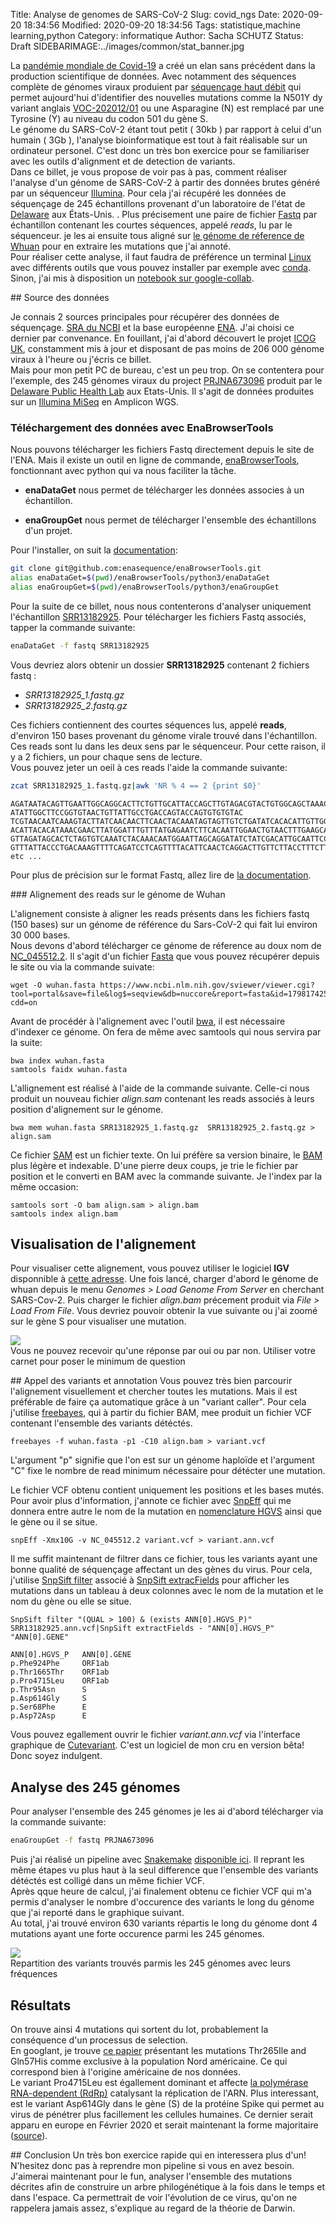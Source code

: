 Title: Analyse de genomes de SARS-CoV-2
Slug: covid_ngs
Date: 2020-09-20 18:34:56
Modified: 2020-09-20 18:34:56
Tags: statistique,machine learning,python
Category: informatique
Author: Sacha SCHUTZ
Status: Draft
SIDEBARIMAGE:../images/common/stat_banner.jpg


La [pandémie mondiale de Covid-19](https://fr.wikipedia.org/wiki/Pand%C3%A9mie_de_Covid-19) a créé un elan sans précédent dans la production scientifique de données. Avec notamment des séquences complète de génomes viraux produient par [séquençage haut débit](https://fr.wikipedia.org/wiki/S%C3%A9quen%C3%A7age_de_l%27ADN#S%C3%A9quen%C3%A7age_haut_d%C3%A9bit_(HTS)) qui permet aujourd'hui d'identifier des nouvelles mutations comme la N501Y dy variant anglais [VOC-202012/01](https://fr.wikipedia.org/wiki/VOC-202012/01) ou une Asparagine (N) est remplacé par une Tyrosine (Y) au niveau du codon 501 du gène S.     
Le génome du SARS-CoV-2 étant tout  petit ( 30kb ) par rapport à celui d'un humain ( 3Gb ), l'analyse bioinformatique est tout à fait réalisable sur un ordinateur personel. C'est donc un très bon exercice pour se familiariser avec les outils d'alignment et de detection de variants.  
Dans ce billet, je vous propose de voir pas à pas, comment réaliser l'analyse d'un génome de SARS-CoV-2 à partir des données brutes généré par un séquenceur [Illumina](https://fr.wikipedia.org/wiki/Illumina). Pour cela j'ai récupéré les données de séquençage de 245 échantillons provenant d'un laboratoire de l'état de [Delaware](https://fr.wikipedia.org/wiki/Delaware) aux États-Unis. . Plus précisement une paire de fichier [Fastq](https://fr.wikipedia.org/wiki/FASTQ) par échantillon contenant les courtes séquences, appelé *reads*, lu par le séquenceur. je les ai ensuite tous aligné sur [le génome de réference de Whuan](https://www.ncbi.nlm.nih.gov/nuccore/NC_045512) pour en extraire les mutations que j'ai annoté.      
Pour réaliser cette analyse, il faut faudra de préférence un terminal [Linux](https://fr.wikipedia.org/wiki/Linux) avec différents outils que vous pouvez installer par exemple avec [conda](https://docs.conda.io/en/latest/miniconda.html). Sinon, j'ai mis à disposition un [notebook sur google-collab](https://colab.research.google.com/drive/1V8EsdFyCmr7fmVkVf09JQhraatTWcd3f).

## Source des données 

Je connais 2 sources principales pour récupérer des données de séquençage. [SRA du NCBI](https://www.ncbi.nlm.nih.gov/sra) et la base européenne [ENA](https://www.ebi.ac.uk/ena/browser/home). J'ai choisi ce dernier par convenance.
En fouillant, j'ai d'abord découvert le projet [ICOG UK](https://www.cogconsortium.uk), constamment mis à jour et disposant de pas moins de 206 000 génome viraux à l'heure ou j'écris ce billet.   
Mais pour mon petit PC de bureau, c'est un peu trop. On se contentera pour l'exemple, des 245 génomes viraux du project [PRJNA673096](https://www.ebi.ac.uk/ena/browser/view/PRJNA673096) produit par le [Delaware Public Health Lab](https://www.dhss.delaware.gov/dhss/dph/lab/labs.html) aux Etats-Unis. Il s'agit de données produites sur un [Illumina MiSeq](https://emea.illumina.com/systems/sequencing-platforms/miseq.html) en Amplicon WGS.

### Téléchargement des données avec EnaBrowserTools

Nous pouvons télécharger les fichiers Fastq directement depuis le site de l'ENA. Mais il existe un outil en ligne de commande, [enaBrowserTools](https://github.com/enasequence/enaBrowserTools), fonctionnant avec python qui va nous faciliter la tâche.    

- **enaDataGet** nous permet de télécharger les données associes à un échantillon. 

- **enaGroupGet** nous permet de télécharger l'ensemble des échantillons d'un projet. 

Pour l'installer, on suit la [documentation](https://github.com/enasequence/enaBrowserTools/blob/master/README.md): 

```bash
git clone git@github.com:enasequence/enaBrowserTools.git
alias enaDataGet=$(pwd)/enaBrowserTools/python3/enaDataGet
alias enaGroupGet=$(pwd)/enaBrowserTools/python3/enaGroupGet
```

Pour la suite de ce billet, nous nous contenterons d'analyser uniquement l'échantillon [SRR13182925](https://www.ebi.ac.uk/ena/browser/view/SRR13182925). Pour télécharger les fichiers Fastq associés, tapper la commande suivante:

```bash
enaDataGet -f fastq SRR13182925    
```

Vous devriez alors obtenir un dossier **SRR13182925** contenant 2 fichiers fastq : 

- *SRR13182925_1.fastq.gz* 
- *SRR13182925_2.fastq.gz*

Ces fichiers contiennent des courtes séquences lus, appelé **reads**, d'environ 150 bases provenant du génome virale trouvé dans l'échantillon. Ces reads sont lu dans les deux sens par le séquenceur. Pour cette raison, il y a 2 fichiers, un pour chaque sens de lecture.    
Vous pouvez jeter un oeil à ces reads l'aide la commande suivante: 

```bash
zcat SRR13182925_1.fastq.gz|awk 'NR % 4 == 2 {print $0}'
```

```
AGATAATACAGTTGAATTGGCAGGCACTTCTGTTGCATTACCAGCTTGTAGACGTACTGTGGCAGCTAAACTACCAAGTAC
ATATTGGCTTCCGGTGTAACTGTTATTGCCTGACCAGTACCAGTGTGTGTAC
TCGTAACAATCAAAGTACTTATCAACAACTTCAACTACAAATAGTAGTTGTCTGATATCACACATTGTTGGTAGATTATAACGATAGTAGTCATAATCGCTGATAGCAGCATTACCATCCTGAGCAAAGAAGAAGTGTTTTAATTCAACAGAACTTCCTTCCTTAAAGAAACCCTTAGACACAGCAAAGTCATAGAAGTCTTTGTTAAAATTACCGGGTTTGACAGTTTGAAAAGCAACATTGTTAGTAAGTGCAGCTACTGAAAAGCACGTAGTGCGT
ACATTACACATAAACGAACTTATGGATTTGTTTATGAGAATCTTCACAATTGGAACTGTAACTTTGAAGCAAGGTGAAATCAAGGATGCTACTCCTTCAGATTTTGTTCGCGCTACTGCAACGATACCGATACAAGCC
GTTAGATAGCACTCTAGTGTCAAATCTACAAACAATGGAATTAGCAGGATATCTATCGACATTGCAATTCCAAAATAGGCATACACCATCTGTGAATTTGTCAGAATGTGTGGCATAAGAATAGAAT
GTTTATTACCCTGACAAAGTTTTCAGATCCTCAGTTTTACATTCAACTCAGGACTTGTTCTTACCTTTCTTTTCCAATGTTACTTGGTTCCATGCTATACATG
etc ...
```

Pour plus de précision sur le format Fastq, allez lire de [la documentation](https://fr.wikipedia.org/wiki/FASTQ).
    

### Alignement des reads sur le génome de Wuhan

L'alignement consiste à aligner les reads présents dans les fichiers fastq (150 bases) sur un génome de référence du Sars-CoV-2 qui fait lui environ 30 000 bases.   
Nous devons d'abord télécharger ce génome de réference au doux nom de [NC_045512.2](https://www.ncbi.nlm.nih.gov/nuccore/NC_045512). Il s'agit d'un fichier [Fasta](https://fr.wikipedia.org/wiki/FASTA_(format_de_fichier)) que vous pouvez récupérer depuis le site ou via la commande suivate:

    wget -O wuhan.fasta https://www.ncbi.nlm.nih.gov/sviewer/viewer.cgi?tool=portal&save=file&log$=seqview&db=nuccore&report=fasta&id=1798174254&extrafeat=null&conwithfeat=on&hide-cdd=on

Avant de procédér à l'alignement avec l'outil [bwa](http://bio-bwa.sourceforge.net/), il est nécessaire d'indexer ce génome. On fera de même avec samtools qui nous servira par la suite:

    bwa index wuhan.fasta
    samtools faidx wuhan.fasta

L'allignement est réalisé à l'aide de la commande suivante. Celle-ci nous produit un nouveau fichier *align.sam* contenant les reads associés à leurs position d'alignement sur le génome.

    bwa mem wuhan.fasta SRR13182925_1.fastq.gz  SRR13182925_2.fastq.gz > align.sam 

Ce fichier [SAM](https://samtools.github.io/hts-specs/SAMv1.pdf) est un fichier texte. On lui préfère sa version binaire, le [BAM](https://samtools.github.io/hts-specs/SAMv1.pdf) plus légère et indexable.
D'une pierre deux coups, je trie le fichier par position et le converti en BAM avec la commande suivante. Je l'index par la même occasion:

    samtools sort -O bam align.sam > align.bam
    samtools index align.bam 


## Visualisation de l'alignement

Pour visualiser cette alignement, vous pouvez utiliser le logiciel **IGV** disponnible à [cette adresse](http://software.broadinstitute.org/software/igv/). Une fois lancé, charger d'abord le génome de whuan depuis le menu *Genomes > Load Genome From Server* en cherchant SARS-Cov-2. Puis charger le fichier *align.bam* précement produit via *File > Load From File*. 
Vous devriez pouvoir obtenir la vue suivante ou j'ai zoomé sur le gène S pour visualiser une mutation.  

<div class="figure">     <img src="../images/covid_ngs/IGV.png" />      <div class="legend"> Vous ne pouvez recevoir qu'une réponse par oui ou par non. Utiliser votre carnet pour poser le minimum de question </div> </div>

## Appel des variants et annotation 
Vous pouvez très bien parcourir l'alignement visuellement et chercher toutes les mutations. Mais il est préférable de faire ça automatique grâce à un "variant caller". Pour cela j'utilise [freebayes](https://github.com/freebayes/freebayes), qui à partir du fichier BAM, mee produit un fichier VCF contenant l'ensemble des variants détéctés.

    freebayes -f wuhan.fasta -p1 -C10 align.bam > variant.vcf 

L'argument "p" signifie que l'on est sur un génome haploïde et l'argument "C" fixe le nombre de read minimum nécessaire pour détécter une mutation.    

Le fichier VCF obtenu contient uniquement les positions et les bases mutés. Pour avoir plus d'information, j'annote ce fichier avec [SnpEff](https://pcingola.github.io/SnpEff/) qui me donnera entre autre le nom de la mutation en [nomenclature HGVS](https://varnomen.hgvs.org/) ainsi que le gène ou il se situe.

    snpEff -Xmx10G -v NC_045512.2 variant.vcf > variant.ann.vcf

Il me suffit maintenant de filtrer dans ce fichier, tous les variants ayant une bonne qualité de séquençage affectant un des gènes du virus. Pour cela, j'utilise [SnpSift filter](https://pcingola.github.io/SnpEff/ss_filter/) associé à [SnpSift extracFields](https://pcingola.github.io/SnpEff/ss_extractfields/) pour afficher les mutations dans un tableau à deux colonnes avec le nom de la mutation et le nom du gène ou elle se situe.

    SnpSift filter "(QUAL > 100) & (exists ANN[0].HGVS_P)" SRR13182925.ann.vcf|SnpSift extractFields - "ANN[0].HGVS_P" "ANN[0].GENE"

    ANN[0].HGVS_P   ANN[0].GENE
    p.Phe924Phe     ORF1ab
    p.Thr1665Thr    ORF1ab
    p.Pro4715Leu    ORF1ab
    p.Thr95Asn      S
    p.Asp614Gly     S
    p.Ser68Phe      E
    p.Asp72Asp      E
 
Vous pouvez egallement ouvrir le fichier *variant.ann.vcf* via l'interface graphique de [Cutevariant](https://github.com/labsquare/cutevariant). C'est un logiciel de mon cru en version bêta! Donc soyez indulgent. 

## Analyse des 245 génomes 

Pour analyser l'ensemble des 245 génomes je les ai d'abord télécharger via la commande suivante:

```bash
enaGroupGet -f fastq PRJNA673096
```

Puis j'ai réalisé un pipeline avec [Snakemake](https://snakemake.readthedocs.io/en/stable/) [disponible ici](https://gist.github.com/dridk/c2a7c9c8a6232407bf0c45f4442e6fb6). Il reprant les même étapes vu plus haut à la seul difference que l'ensemble des variants détéctés est colligé dans un même fichier VCF.    
Après qque heure de calcul, j'ai finalement obtenu ce fichier VCF qui m'a permis d'analyser le nombre d'occurence des variants le long du génome que j'ai reporté dans le graphique suivant.       
Au total, j'ai trouvé environ 630 variants répartis le long du génome dont 4 mutations ayant une forte occurence parmi les 245 génomes.

<div class="figure">     <img src="../images/covid_ngs/lollipop.png" />      <div class="legend"> Repartition des variants trouvés parmis les 245 génomes avec leurs fréquences </div> </div>

## Résultats
On trouve ainsi 4 mutations qui sortent du lot, probablement la conséquence d'un processus de selection.      
En googlant, je trouve [ce papier](https://www.biorxiv.org/content/10.1101/2020.05.12.092056v1) présentant les mutations Thr265Ile and Gln57His comme exclusive à la population Nord américaine. Ce qui correspond bien à l'origine américaine de nos données.   
Le variant Pro4715Leu est égallement dominant et affecte [la polymérase RNA-dependent (RdRp)](https://fr.wikipedia.org/wiki/ARN_polym%C3%A9rase_ARN-d%C3%A9pendante) catalysant la réplication de l'ARN.
Plus interessant, est le variant Asp614Gly dans le gène (S) de la protéine Spike qui permet au virus de pénétrer plus facillement les cellules humaines. Ce dernier serait apparu en europe en Février 2020 et serait maintenant la forme majoritaire ([source](https://www.news-medical.net/news/20200925/22705/French.aspx)). 

## Conclusion 
Un très bon exercice rapide qui en interessera plus d'un! N'hesitez donc pas à reprendre mon pipeline si vous en avez besoin.
J'aimerai maintenant pour le fun, analyser l'ensemble des mutations décrites afin de construire un arbre philogénétique à la fois dans le temps et dans l'espace. Ca permettrait de voir l'évolution de ce virus, qu'on ne rappelera jamais assez, s'explique au regard de la théorie de Darwin.
















